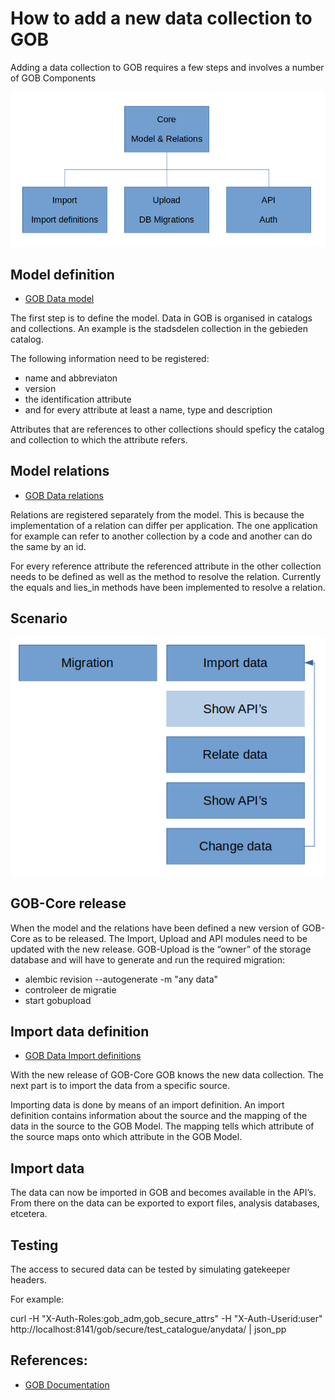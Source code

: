 # How to add a new data collection to GOB

Adding a data collection to GOB requires a few steps and involves a number of GOB Components

![img](https://github.com/Amsterdam/GOB-Documentation/blob/master/docs/New%20dataset%20containers.png)

## Model definition
- [GOB Data model](https://github.com/Amsterdam/GOB-Core/blob/master/gobcore/model/gobmodel.json)

The first step is to define the model.
Data in GOB is organised in catalogs and collections.
An example is the stadsdelen collection in the gebieden catalog.

The following information need to be registered:
- name and abbreviaton
- version
- the identification attribute
- and for every attribute at least a name, type and description

Attributes that are references to other collections should speficy the catalog and collection to which the attribute refers.

## Model relations
- [GOB Data relations](https://github.com/Amsterdam/GOB-Core/blob/master/gobcore/sources/gobsources.json)

Relations are registered separately from the model.
This is because the implementation of a relation can differ per application.
The one application for example can refer to another collection by a code and another can do the same by an id.

For every reference attribute the referenced attribute in the other collection needs to be defined as well as the method to resolve the relation.
Currently the equals and lies_in methods have been implemented to resolve a relation.

## Scenario
![img](https://github.com/Amsterdam/GOB-Documentation/blob/master/docs/demo%20scenario.png)

## GOB-Core release

When the model and the relations have been defined a new version of GOB-Core as to be released.
The Import, Upload and API modules need to be updated with the new release.
GOB-Upload is the “owner” of the storage database and will have to generate and run the required migration:
- alembic revision --autogenerate -m "any data"
- controleer de migratie
- start gobupload

## Import data definition

- [GOB Data Import definitions](https://github.com/Amsterdam/GOB-Import/tree/develop/src/data)

With the new release of GOB-Core GOB knows the new data collection.
The next part is to import the data from a specific source.

Importing data is done by means of an import definition.
An import definition contains information about the source and the mapping of the data in the source to the GOB Model.
The mapping tells which attribute of the source maps onto which attribute in the GOB Model.

## Import data

The data can now be imported in GOB and becomes available in the API’s.
From there on the data can be exported to export files, analysis databases, etcetera.

## Testing

The access to secured data can be tested by simulating gatekeeper headers.

For example:

curl -H "X-Auth-Roles:gob_adm,gob_secure_attrs" -H "X-Auth-Userid:user" http://localhost:8141/gob/secure/test_catalogue/anydata/ | json_pp

## References:
- [GOB Documentation](https://github.com/Amsterdam/GOB-Documentation)
